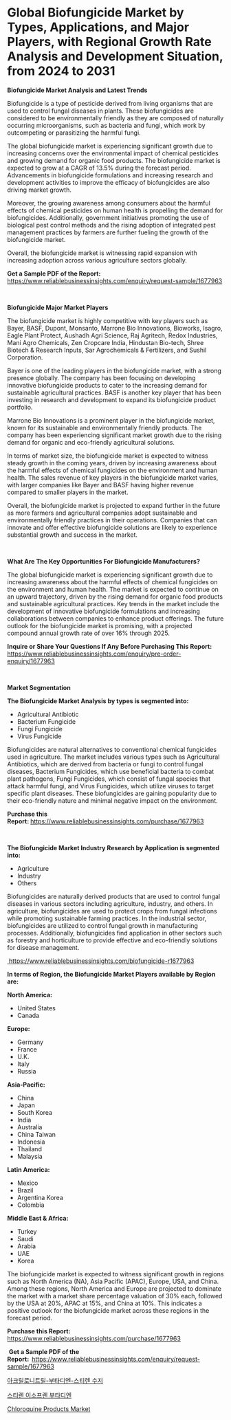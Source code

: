 <p><h1>Global Biofungicide Market by Types, Applications, and Major Players, with Regional Growth Rate Analysis and Development Situation, from 2024 to 2031</h1></p><p><strong>Biofungicide Market Analysis and Latest Trends</strong></p>
<p><p>Biofungicide is a type of pesticide derived from living organisms that are used to control fungal diseases in plants. These biofungicides are considered to be environmentally friendly as they are composed of naturally occurring microorganisms, such as bacteria and fungi, which work by outcompeting or parasitizing the harmful fungi.</p><p>The global biofungicide market is experiencing significant growth due to increasing concerns over the environmental impact of chemical pesticides and growing demand for organic food products. The biofungicide market is expected to grow at a CAGR of 13.5% during the forecast period. Advancements in biofungicide formulations and increasing research and development activities to improve the efficacy of biofungicides are also driving market growth.</p><p>Moreover, the growing awareness among consumers about the harmful effects of chemical pesticides on human health is propelling the demand for biofungicides. Additionally, government initiatives promoting the use of biological pest control methods and the rising adoption of integrated pest management practices by farmers are further fueling the growth of the biofungicide market.</p><p>Overall, the biofungicide market is witnessing rapid expansion with increasing adoption across various agriculture sectors globally.</p></p>
<p><strong>Get a Sample PDF of the Report:&nbsp;</strong> <a href="https://www.reliablebusinessinsights.com/enquiry/request-sample/1677963">https://www.reliablebusinessinsights.com/enquiry/request-sample/1677963</a></p>
<p>&nbsp;</p>
<p><strong>Biofungicide Major Market Players</strong></p>
<p><p>The biofungicide market is highly competitive with key players such as Bayer, BASF, Dupont, Monsanto, Marrone Bio Innovations, Bioworks, Isagro, Eagle Plant Protect, Aushadh Agri Science, Raj Agritech, Redox Industries, Mani Agro Chemicals, Zen Cropcare India, Hindustan Bio-tech, Shree Biotech & Research Inputs, Sar Agrochemicals & Fertilizers, and Sushil Corporation.</p><p>Bayer is one of the leading players in the biofungicide market, with a strong presence globally. The company has been focusing on developing innovative biofungicide products to cater to the increasing demand for sustainable agricultural practices. BASF is another key player that has been investing in research and development to expand its biofungicide product portfolio.</p><p>Marrone Bio Innovations is a prominent player in the biofungicide market, known for its sustainable and environmentally friendly products. The company has been experiencing significant market growth due to the rising demand for organic and eco-friendly agricultural solutions.</p><p>In terms of market size, the biofungicide market is expected to witness steady growth in the coming years, driven by increasing awareness about the harmful effects of chemical fungicides on the environment and human health. The sales revenue of key players in the biofungicide market varies, with larger companies like Bayer and BASF having higher revenue compared to smaller players in the market.</p><p>Overall, the biofungicide market is projected to expand further in the future as more farmers and agricultural companies adopt sustainable and environmentally friendly practices in their operations. Companies that can innovate and offer effective biofungicide solutions are likely to experience substantial growth and success in the market.</p></p>
<p>&nbsp;</p>
<p><strong>What Are The Key Opportunities For Biofungicide Manufacturers?</strong></p>
<p><p>The global biofungicide market is experiencing significant growth due to increasing awareness about the harmful effects of chemical fungicides on the environment and human health. The market is expected to continue on an upward trajectory, driven by the rising demand for organic food products and sustainable agricultural practices. Key trends in the market include the development of innovative biofungicide formulations and increasing collaborations between companies to enhance product offerings. The future outlook for the biofungicide market is promising, with a projected compound annual growth rate of over 16% through 2025.</p></p>
<p><strong>Inquire or Share Your Questions If Any Before Purchasing This Report:</strong> <a href="https://www.reliablebusinessinsights.com/enquiry/pre-order-enquiry/1677963">https://www.reliablebusinessinsights.com/enquiry/pre-order-enquiry/1677963</a></p>
<p>&nbsp;</p>
<p><strong>Market Segmentation</strong></p>
<p><strong>The Biofungicide Market Analysis by types is segmented into:</strong></p>
<p><ul><li>Agricultural Antibiotic</li><li>Bacterium Fungicide</li><li>Fungi Fungicide</li><li>Virus Fungicide</li></ul></p>
<p><p>Biofungicides are natural alternatives to conventional chemical fungicides used in agriculture. The market includes various types such as Agricultural Antibiotics, which are derived from bacteria or fungi to control fungal diseases, Bacterium Fungicides, which use beneficial bacteria to combat plant pathogens, Fungi Fungicides, which consist of fungal species that attack harmful fungi, and Virus Fungicides, which utilize viruses to target specific plant diseases. These biofungicides are gaining popularity due to their eco-friendly nature and minimal negative impact on the environment.</p></p>
<p><strong>Purchase this Report:&nbsp;</strong><a href="https://www.reliablebusinessinsights.com/purchase/1677963">https://www.reliablebusinessinsights.com/purchase/1677963</a></p>
<p>&nbsp;</p>
<p><strong>The Biofungicide Market Industry Research by Application is segmented into:</strong></p>
<p><ul><li>Agriculture</li><li>Industry</li><li>Others</li></ul></p>
<p><p>Biofungicides are naturally derived products that are used to control fungal diseases in various sectors including agriculture, industry, and others. In agriculture, biofungicides are used to protect crops from fungal infections while promoting sustainable farming practices. In the industrial sector, biofungicides are utilized to control fungal growth in manufacturing processes. Additionally, biofungicides find application in other sectors such as forestry and horticulture to provide effective and eco-friendly solutions for disease management.</p></p>
<p><a href="https://www.reliablebusinessinsights.com/biofungicide-r1677963">&nbsp;https://www.reliablebusinessinsights.com/biofungicide-r1677963</a></p>
<p><strong>In terms of Region, the Biofungicide Market Players available by Region are:</strong></p>
<p>
    <p> <strong> North America: </strong>
        <ul>
            <li>United States</li>
            <li>Canada</li>
        </ul>
        </p> 
    <p> <strong> Europe: </strong>
        <ul>
            <li>Germany</li>
            <li>France</li>
            <li>U.K.</li>
            <li>Italy</li>
            <li>Russia</li>
        </ul>
        </p> 
    <p> <strong> Asia-Pacific: </strong>
        <ul>
            <li>China</li>
            <li>Japan</li>
            <li>South Korea</li>
            <li>India</li>
            <li>Australia</li>
            <li>China Taiwan</li>
            <li>Indonesia</li>
            <li>Thailand</li>
            <li>Malaysia</li>
        </ul>
        </p> 
    <p> <strong> Latin America: </strong>
        <ul>
            <li>Mexico</li>
            <li>Brazil</li>
            <li>Argentina Korea</li>
            <li>Colombia</li>
        </ul>
        </p> 
    <p> <strong> Middle East & Africa: </strong>
        <ul>
            <li>Turkey</li>
            <li>Saudi</li>
            <li>Arabia</li>
            <li>UAE</li>
            <li>Korea</li>
        </ul>
    </p>
    </p>
<p><p>The biofungicide market is expected to witness significant growth in regions such as North America (NA), Asia Pacific (APAC), Europe, USA, and China. Among these regions, North America and Europe are projected to dominate the market with a market share percentage valuation of 30% each, followed by the USA at 20%, APAC at 15%, and China at 10%. This indicates a positive outlook for the biofungicide market across these regions in the forecast period.</p></p>
<p><strong>Purchase this Report: </strong><a href="https://www.reliablebusinessinsights.com/purchase/1677963">https://www.reliablebusinessinsights.com/purchase/1677963</a></p>
<p>&nbsp;<strong>Get a Sample PDF of the Report:&nbsp;&nbsp;</strong><a href="https://www.reliablebusinessinsights.com/enquiry/request-sample/1677963">https://www.reliablebusinessinsights.com/enquiry/request-sample/1677963</a></p>
<p><strong></strong></p>
<p><p><a href="https://github.com/vsn7qpua81q/Market-Research-Report-List-2/blob/main/7322887102388.md">아크릴로니트릴-부타디엔-스티렌 수지</a></p><p><a href="https://github.com/trmesnao7959541/Market-Research-Report-List-2/blob/main/2721651102387.md">스티렌 이소프렌 부타디엔</a></p><p><a href="https://github.com/barbarakss89/Market-Research-Report-List-1/blob/main/chloroquine-products-market.md">Chloroquine Products Market</a></p></p>
